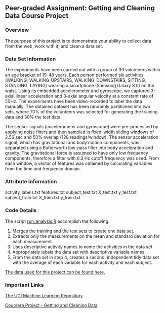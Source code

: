 ## Peer-graded Assignment: Getting and Cleaning Data Course Project

### Overview 

The purpose of this project is to demonstrate your ability to collect data from the web, work with it, and clean a data set. 


### Data Set Information 
    	
The experiments have been carried out with a group of 30 volunteers within an age bracket of 19-48 years. Each person performed six activities (WALKING, WALKING_UPSTAIRS, WALKING_DOWNSTAIRS, SITTING, STANDING, LAYING) wearing a smartphone (Samsung Galaxy S II) on the waist. Using its embedded accelerometer and gyroscope, we captured 3-axial linear acceleration and 3-axial angular velocity at a constant rate of 50Hz. The experiments have been video-recorded to label the data manually. The obtained dataset has been randomly partitioned into two sets, where 70% of the volunteers was selected for generating the training data and 30% the test data. 

The sensor signals (accelerometer and gyroscope) were pre-processed by applying noise filters and then sampled in fixed-width sliding windows of 2.56 sec and 50% overlap (128 readings/window). The sensor acceleration signal, which has gravitational and body motion components, was separated using a Butterworth low-pass filter into body acceleration and gravity. The gravitational force is assumed to have only low frequency components, therefore a filter with 0.3 Hz cutoff frequency was used. From each window, a vector of features was obtained by calculating variables from the time and frequency domain.


### Attribute Information 

activity_labels.txt
features.txt
subject_test.txt
X_test.txt
y_test.txt
subject_train.txt
X_train.txt
y_train.txt


### Code Details  

The script [run_analysis.R](run_analysis.R) accomplish the following.

1. Merges the training and the test sets to create one data set.
2. Extracts only the measurements on the mean and standard deviation for each measurement.
3. Uses descriptive activity names to name the activities in the data set
4. Appropriately labels the data set with descriptive variable names.
5. From the data set in step 4, creates a second, independent tidy data set with the average of each variable for each activity and each subject.

[The data used for this project can be found here.](https://d396qusza40orc.cloudfront.net/getdata%2Fprojectfiles%2FUCI%20HAR%20Dataset.zip) 


### Important Links

[The UCI Machine Learning Repository](http://archive.ics.uci.edu/ml/datasets/Human+Activity+Recognition+Using+Smartphones)

[Coursera Project - Getting and Cleaning Data](https://www.coursera.org/learn/data-cleaning/peer/FIZtT/getting-and-cleaning-data-course-project) 


